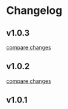 # Changelog


## v1.0.3

[compare changes](https://github.com/timb-103/nuxt-testimonial/compare/v1.0.2...v1.0.3)

## v1.0.2

[compare changes](https://github.com/timb-103/nuxt-testimonial/compare/v1.0.1...v1.0.2)

## v1.0.1


